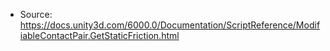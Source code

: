 * Source: https://docs.unity3d.com/6000.0/Documentation/ScriptReference/ModifiableContactPair.GetStaticFriction.html



